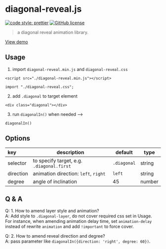 # diagonal-reveal.js

[![code style: prettier](https://img.shields.io/badge/code_style-prettier-ff69b4.svg)](https://github.com/prettier/prettier)
[![GitHub license](https://img.shields.io/badge/license-MIT-blue.svg)](https://github.com/FrontendSophie/diagonal-mask.js/blob/master/LICENSE)

> a diagonal reveal animation library.

[View demo](http://frontendsophie.com/diagonal-reveal.js/)

## Usage

1. import `diagonal-reveal.min.js` and `diagonal-reveal.css`

```
<script src="./diagonal-reveal.min.js"></script>

import "./diagonal-reveal.css";
```

2.  add `.diagonal` to target element

```
<div class="diagonal"></div>
```

3. run `diagonalIn()` when needed -->

```
diagonalIn()
```

## Options

| key       | description                               | default     | type   |
| :-------- | ----------------------------------------- | ----------- | ------ |
| selector  | to specify target, e.g. `.diagonal.first` | `.diagonal` | string |
| direction | animation direction: `left`, `right`      | `left`      | string |
| degree    | angle of inclination                      | 45          | number |

## Q & A

Q: 1. How to amend layer style and animation?  
A: Add style to `.diagonal-layer`, do not cover required css set in Usage.  
For instance, when amending animation delay time, set `animation-delay` instead of rewrite `animation` and add `!important` to force cover.

Q: 2. How to amend reveal direction and degree?  
A: pass parameter like `diagonalIn({direction: 'right', degree: 60})`.
